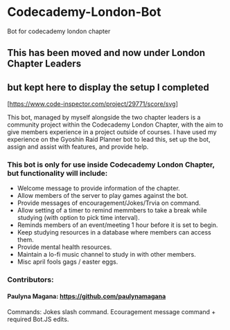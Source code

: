 # Codecademy-London-Bot
Bot for codecademy london chapter

## This has been moved and now under London Chapter Leaders
## but kept here to display the setup I completed


[https://www.code-inspector.com/project/29771/score/svg]

This bot, managed by myself alongside the two chapter leaders is a community project within the Codecademy London Chapter, with the aim to give members experience
in a project outside of courses. I have used my experience on the Gyoshin Raid Planner bot to lead this, set up the bot, assign
and assist with features, and provide help. 

### This bot is only for use inside Codecademy London Chapter, but functionality will include:

- Welcome message to provide information of the chapter.
- Allow members of the server to play games against the bot.
- Provide messages of encouragement/Jokes/Trvia on command.
- Allow setting of a timer to remind memmbers to take a break while studying (with option to pick time interval).
- Reminds members of an event/meeting 1 hour before it is set to begin.
- Keep studying resources in a database where members can access them. 
- Provide mental health resources.
- Maintain a lo-fi music channel to study in with other members. 
- Misc april fools gags / easter eggs.

### Contributors:

#### Paulyna Magana: https://github.com/paulynamagana
Commands: Jokes slash command. Ecouragement message command + required Bot.JS edits.
